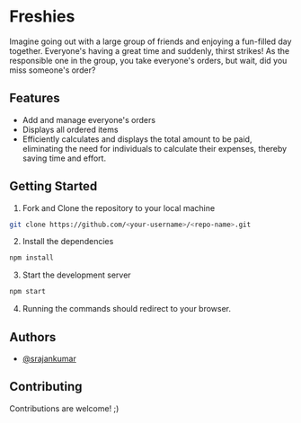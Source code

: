 # Freshies

Imagine going out with a large group of friends and enjoying a fun-filled day together. Everyone's having a great time and suddenly, thirst strikes! As the responsible one in the group, you take everyone's orders, but wait, did you miss someone's order?

## Features

- Add and manage everyone's orders
- Displays all ordered items
- Efficiently calculates and displays the total amount to be paid, eliminating the need for individuals to calculate their expenses, thereby saving time and effort.

## Getting Started

1. Fork and Clone the repository to your local machine

```bash
git clone https://github.com/<your-username>/<repo-name>.git
```

2. Install the dependencies

```bash
npm install
```

3. Start the development server

```bash
npm start
```

4. Running the commands should redirect to your browser.

## Authors

- [@srajankumar](https://github.com/srajankumar)

## Contributing

Contributions are welcome! ;)
